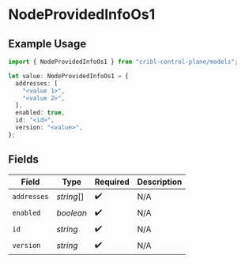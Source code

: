 # NodeProvidedInfoOs1

## Example Usage

```typescript
import { NodeProvidedInfoOs1 } from "cribl-control-plane/models";

let value: NodeProvidedInfoOs1 = {
  addresses: [
    "<value 1>",
    "<value 2>",
  ],
  enabled: true,
  id: "<id>",
  version: "<value>",
};
```

## Fields

| Field              | Type               | Required           | Description        |
| ------------------ | ------------------ | ------------------ | ------------------ |
| `addresses`        | *string*[]         | :heavy_check_mark: | N/A                |
| `enabled`          | *boolean*          | :heavy_check_mark: | N/A                |
| `id`               | *string*           | :heavy_check_mark: | N/A                |
| `version`          | *string*           | :heavy_check_mark: | N/A                |